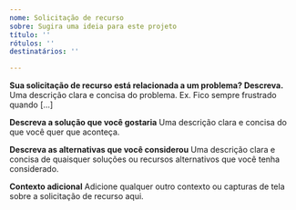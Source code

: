 ```yaml
---
nome: Solicitação de recurso
sobre: ​​Sugira uma ideia para este projeto
título: ''
rótulos: ''
destinatários: ''

---
```


**Sua solicitação de recurso está relacionada a um problema? Descreva.**
Uma descrição clara e concisa do problema. Ex. Fico sempre frustrado quando [...]

**Descreva a solução que você gostaria**
Uma descrição clara e concisa do que você quer que aconteça.

**Descreva as alternativas que você considerou**
Uma descrição clara e concisa de quaisquer soluções ou recursos alternativos que você tenha considerado.

**Contexto adicional**
Adicione qualquer outro contexto ou capturas de tela sobre a solicitação de recurso aqui.